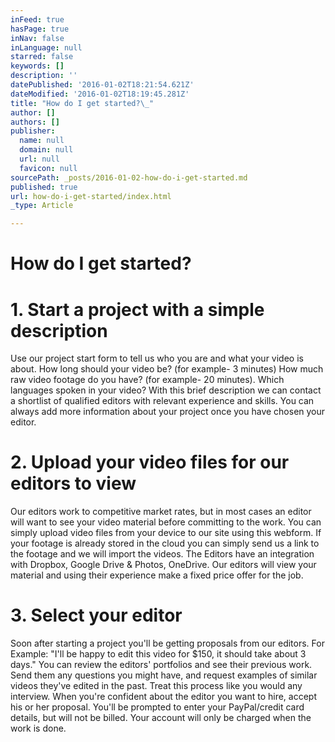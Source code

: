 ```yaml
---
inFeed: true
hasPage: true
inNav: false
inLanguage: null
starred: false
keywords: []
description: ''
datePublished: '2016-01-02T18:21:54.621Z'
dateModified: '2016-01-02T18:19:45.281Z'
title: "How do I get started?\_"
author: []
authors: []
publisher:
  name: null
  domain: null
  url: null
  favicon: null
sourcePath: _posts/2016-01-02-how-do-i-get-started.md
published: true
url: how-do-i-get-started/index.html
_type: Article

---
```

# How do I get started? 

# 1\. Start a project with a simple description

Use our project start form to tell us who you are and what your video is about. How long should your video be? (for example- 3 minutes) How much raw video footage do you have? (for example- 20 minutes). Which languages spoken in your video? With this brief description we can contact a shortlist of qualified editors with relevant experience and skills. You can always add more information about your project once you have chosen your editor.

# 2\. Upload your video files for our editors to view

Our editors work to competitive market rates, but in most cases an editor will want to see your video material before committing to the work. You can simply upload video files from your device to our site using this webform. If your footage is already stored in the cloud you can simply send us a link to the footage and we will import the videos. The Editors have an integration with Dropbox, Google Drive & Photos, OneDrive. Our editors will view your material and using their experience make a fixed price offer for the job. 

# 3\. Select your editor 

Soon after starting a project you'll be getting proposals from our editors. For Example: "I'll be happy to edit this video for $150, it should take about 3 days." You can review the editors' portfolios and see their previous work. Send them any questions you might have, and request examples of similar videos they've edited in the past. Treat this process like you would any interview. When you're confident about the editor you want to hire, accept his or her proposal. You'll be prompted to enter your PayPal/credit card details, but will not be billed. Your account will only be charged when the work is done.